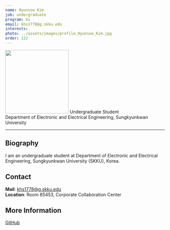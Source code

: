 ```yaml
---
name: Hyunsoo Kim
job: undergraduate
program: bs
email: khs1778@g.skku.edu
interests:
photo: ../assets/images/profile_Hyunsoo_Kim.jpg
order: 122
---
```


<img src="../../assets/images/profile_Hyunsoo_Kim.jpg" width="200" height="200">
Undergraduate Student<br>Department of Electronic and Electrical Engineering, Sungkyunkwan University<br>

<hr>

## Biography

I am an undergraduate student at Department of Electronic and Electrical Engineering, Sungkyunkwan University (SKKU), Korea.

## Contact

**Mail**: khs1778@g.skku.edu<br>
**Location**: Room 85453, Corporate Collaboration Center

## More Information

[GitHub](https://github.com/sudokim)
